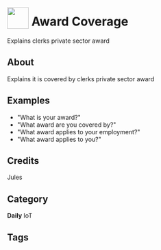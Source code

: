 # <img src="https://raw.githack.com/FortAwesome/Font-Awesome/master/svgs/solid/robot.svg" card_color="#22A7F0" width="50" height="50" style="vertical-align:bottom"/> Award Coverage
Explains clerks private sector award

## About
Explains it is covered by clerks private sector award

## Examples
* "What is your award?"
* "What award are you covered by?"
* "What award applies to your employment?"
* "What award applies to you?"

## Credits
Jules

## Category
**Daily**
IoT

## Tags

